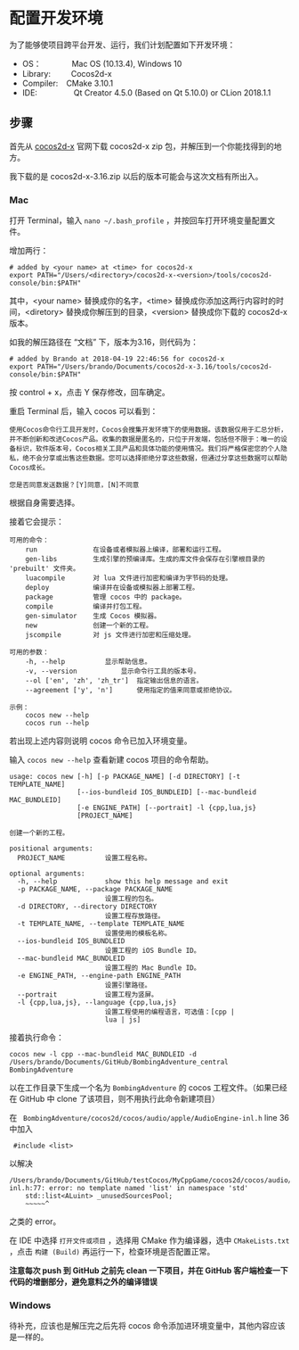 # 配置开发环境
为了能够使项目跨平台开发、运行，我们计划配置如下开发环境：

* OS：&ensp; &ensp; &ensp; &ensp; &ensp;  Mac OS (10.13.4), Windows 10
* Library: &ensp; &ensp; &ensp; Cocos2d-x
* Compiler: &ensp; CMake 3.10.1
* IDE: &ensp; &ensp;&ensp; &ensp; &ensp; &ensp; Qt Creator 4.5.0 (Based on Qt 5.10.0) or CLion 2018.1.1


## 步骤

首先从 [cocos2d-x](http://www.cocos.com/cocos2dx) 官网下载 cocos2d-x zip 包，并解压到一个你能找得到的地方。

我下载的是 cocos2d-x-3.16.zip 以后的版本可能会与这次文档有所出入。

### Mac

打开 Terminal，输入 `nano ~/.bash_profile` ，并按回车打开环境变量配置文件。

增加两行：

``` 
# added by <your name> at <time> for cocos2d-x
export PATH="/Users/<directory>/cocos2d-x-<version>/tools/cocos2d-console/bin:$PATH"
```

其中，\<your name> 替换成你的名字，\<time> 替换成你添加这两行内容时的时间，\<diretory> 替换成你解压到的目录，\<version> 替换成你下载的 cocos2d-x 版本。

如我的解压路径在 “文档” 下，版本为3.16，则代码为：

``` 
# added by Brando at 2018-04-19 22:46:56 for cocos2d-x
export PATH="/Users/brando/Documents/cocos2d-x-3.16/tools/cocos2d-console/bin:$PATH"
```

按 control + x，点击 Y 保存修改，回车确定。

重启 Terminal 后，输入 cocos 可以看到：


```
使用Cocos命令行工具开发时，Cocos会搜集开发环境下的使用数据。该数据仅用于汇总分析，并不断创新和改进Cocos产品。收集的数据是匿名的，只位于开发端，包括但不限于：唯一的设备标识，软件版本号，Cocos相关工具产品和具体功能的使用情况。我们将严格保密您的个人隐私，绝不会分享或出售这些数据。您可以选择拒绝分享这些数据，但通过分享这些数据可以帮助Cocos成长。

您是否同意发送数据？[Y]同意，[N]不同意
```

根据自身需要选择。

接着它会提示：

``` 
可用的命令：
	run              在设备或者模拟器上编译，部署和运行工程。
	gen-libs         生成引擎的预编译库。生成的库文件会保存在引擎根目录的 'prebuilt' 文件夹。
	luacompile       对 lua 文件进行加密和编译为字节码的处理。
	deploy           编译并在设备或模拟器上部署工程。
	package          管理 cocos 中的 package。
	compile          编译并打包工程。
	gen-simulator    生成 Cocos 模拟器。
	new              创建一个新的工程。
	jscompile        对 js 文件进行加密和压缩处理。

可用的参数：
	-h, --help			显示帮助信息。
	-v, --version			显示命令行工具的版本号。
	--ol ['en', 'zh', 'zh_tr']	指定输出信息的语言。
	--agreement ['y', 'n']		使用指定的值来同意或拒绝协议。

示例：
	cocos new --help
	cocos run --help
```

若出现上述内容则说明 cocos 命令已加入环境变量。

输入 `cocos new --help` 查看新建 cocos 项目的命令帮助。

``` 
usage: cocos new [-h] [-p PACKAGE_NAME] [-d DIRECTORY] [-t TEMPLATE_NAME]
                 [--ios-bundleid IOS_BUNDLEID] [--mac-bundleid MAC_BUNDLEID]
                 [-e ENGINE_PATH] [--portrait] -l {cpp,lua,js}
                 [PROJECT_NAME]

创建一个新的工程。

positional arguments:
  PROJECT_NAME          设置工程名称。

optional arguments:
  -h, --help            show this help message and exit
  -p PACKAGE_NAME, --package PACKAGE_NAME
                        设置工程的包名。
  -d DIRECTORY, --directory DIRECTORY
                        设置工程存放路径。
  -t TEMPLATE_NAME, --template TEMPLATE_NAME
                        设置使用的模板名称。
  --ios-bundleid IOS_BUNDLEID
                        设置工程的 iOS Bundle ID。
  --mac-bundleid MAC_BUNDLEID
                        设置工程的 Mac Bundle ID。
  -e ENGINE_PATH, --engine-path ENGINE_PATH
                        设置引擎路径。
  --portrait            设置工程为竖屏。
  -l {cpp,lua,js}, --language {cpp,lua,js}
                        设置工程使用的编程语言，可选值：[cpp |
                        lua | js]
```

接着执行命令：

```
cocos new -l cpp --mac-bundleid MAC_BUNDLEID -d /Users/brando/Documents/GitHub/BombingAdventure_central BombingAdventure
```

以在工作目录下生成一个名为 `BombingAdventure` 的 cocos 工程文件。（如果已经在 GitHub 中 clone 了该项目，则不用执行此命令新建项目）

在 ` BombingAdventure/cocos2d/cocos/audio/apple/AudioEngine-inl.h` line 36 中加入 

` #include <list>` 

以解决

```
/Users/brando/Documents/GitHub/testCocos/MyCppGame/cocos2d/cocos/audio/apple/AudioEngine-inl.h:77: error: no template named 'list' in namespace 'std'
    std::list<ALuint> _unusedSourcesPool;
    ~~~~~^
```

之类的 error。

在 IDE 中选择 `打开文件或项目` ，选择用 CMake 作为编译器，选中 `CMakeLists.txt` ，点击 `构建 (Build)` 再运行一下，检查环境是否配置正常。

**注意每次 push 到 GitHub 之前先 clean 一下项目，并在 GitHub 客户端检查一下代码的增删部分，避免意料之外的编译错误** 

### Windows

待补充，应该也是解压完之后先将 cocos 命令添加进环境变量中，其他内容应该是一样的。





